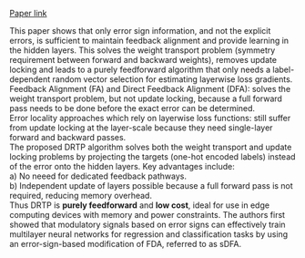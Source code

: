 [Paper link](https://arxiv.org/pdf/1909.01311.pdf)

This paper shows that only error sign information, and not the explicit errors, is sufficient to maintain feedback alignment and provide learning in the hidden layers. This solves the weight transport problem (symmetry requirement between forward and backward weights), removes update locking and leads to a purely feedforward algorithm that only needs a label-dependent random vector selection for estimating layerwise loss gradients.  
Feedback Alignment (FA) and Direct Feedback Alignment (DFA): solves the weight transport problem, but not update locking, because a full forward pass needs to be done before the exact error can be determined.  
Error locality approaches which rely on layerwise loss functions: still suffer from update locking at the layer-scale because they need single-layer forward and backward passes.   
The proposed DRTP algorithm solves both the weight transport and update locking problems by projecting the targets (one-hot encoded labels) instead of the error onto the hidden layers. Key advantages include:  
a) No neeed for dedicated feedback pathways.    
b) Independent update of layers possible because a full forward pass is not required, reducing memory overhead.    
Thus DRTP is **purely feedforward** and **low cost**, ideal for use in edge computing devices with memory and power constraints.
The authors first showed that modulatory signals based on error signs can effectively train multilayer neural networks for regression and classification tasks by using an error-sign-based modification of FDA, referred to as sDFA.
